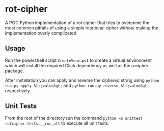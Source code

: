 # rot-cipher
A POC Python implementation of a rot cipher that tries to overcome the most common pitfalls of using a
simple rotational cipher without making the implementation overly complicated.

## Usage
Run the powershell script `CreateVenv.ps1` to create a virtual environment which will install the required Click
dependency as well as the rocipher package.

After installation you can apply and reverse the ciphered string using `python run.py apply &lt;value&gt;` and
`python run.py reverse &lt;value&gt;` respectively.

## Unit Tests
From the root of the directory run the command `python -m unittest rotcipher.tests.__run_all` to execute all unit
tests.
